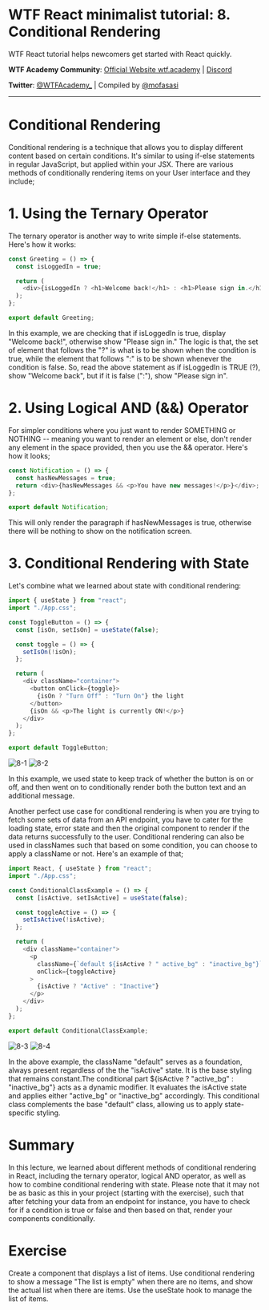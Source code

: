# WTF React minimalist tutorial: 8. Conditional Rendering

WTF React tutorial helps newcomers get started with React quickly.

**WTF Academy Community**: [Official Website wtf.academy](https://wtf.academy) | [Discord](https://discord.gg/5akcruXrsk)

**Twitter**: [@WTFAcademy\_](https://twitter.com/WTFAcademy_) | Compiled by [@mofasasi](https://twitter.com/mofasasi)

---

# Conditional Rendering

Conditional rendering is a technique that allows you to display different content based on certain conditions. It's similar to using if-else statements in regular JavaScript, but applied within your JSX. There are various methods of conditionally rendering items on your User interface and they include;

# 1. Using the Ternary Operator

The ternary operator is another way to write simple if-else statements. Here's how it works:

```javascript
const Greeting = () => {
  const isLoggedIn = true;

  return (
    <div>{isLoggedIn ? <h1>Welcome back!</h1> : <h1>Please sign in.</h1>}</div>
  );
};

export default Greeting;
```

In this example, we are checking that if isLoggedIn is true, display "Welcome back!", otherwise show "Please sign in."
The logic is that, the set of element that follows the "?" is what is to be shown when the condition is true, while the element that follows ":" is to be shown whenever the condition is false. So, read the above statement as if isLoggedIn is TRUE (?), show "Welcome back", but if it is false (":"), show "Please sign in".

# 2. Using Logical AND (&&) Operator

For simpler conditions where you just want to render SOMETHING or NOTHING -- meaning you want to render an element or else, don't render any element in the space provided, then you use the && operator. Here's how it looks;

```javascript
const Notification = () => {
  const hasNewMessages = true;
  return <div>{hasNewMessages && <p>You have new messages!</p>}</div>;
};

export default Notification;
```

This will only render the paragraph if hasNewMessages is true, otherwise there will be nothing to show on the notification screen.

# 3. Conditional Rendering with State

Let's combine what we learned about state with conditional rendering:

```javascript
import { useState } from "react";
import "./App.css";

const ToggleButton = () => {
  const [isOn, setIsOn] = useState(false);

  const toggle = () => {
    setIsOn(!isOn);
  };

  return (
    <div className="container">
      <button onClick={toggle}>
        {isOn ? "Turn Off" : "Turn On"} the light
      </button>
      {isOn && <p>The light is currently ON!</p>}
    </div>
  );
};

export default ToggleButton;
```

![8-1](./img/8-1.png) ![8-2](./img/8-2.png)

In this example, we used state to keep track of whether the button is on or off, and then went on to conditionally render both the button text and an additional message.

Another perfect use case for conditional rendering is when you are trying to fetch some sets of data from an API endpoint, you have to cater for the loading state, error state and then the original component to render if the data returns successfully to the user. Conditional rendering can also be used in classNames such that based on some condition, you can choose to apply a className or not. Here's an example of that;

```javascript
import React, { useState } from "react";
import "./App.css";

const ConditionalClassExample = () => {
  const [isActive, setIsActive] = useState(false);

  const toggleActive = () => {
    setIsActive(!isActive);
  };

  return (
    <div className="container">
      <p
        className={`default ${isActive ? " active_bg" : "inactive_bg"}`}
        onClick={toggleActive}
      >
        {isActive ? "Active" : "Inactive"}
      </p>
    </div>
  );
};

export default ConditionalClassExample;
```

![8-3](./img/8-3.png) ![8-4](./img/8-4.png)

In the above example, the className "default" serves as a foundation, always present regardless of the the "isActive" state. It is the base styling that remains constant.The conditional part ${isActive ? "active_bg" : "inactive_bg"} acts as a dynamic modifier. It evaluates the isActive state and applies either "active_bg" or "inactive_bg" accordingly. This conditional class complements the base "default" class, allowing us to apply state-specific styling.

# Summary

In this lecture, we learned about different methods of conditional rendering in React, including the ternary operator, logical AND operator, as well as how to combine conditional rendering with state.
Please note that it may not be as basic as this in your project (starting with the exercise), such that after fetching your data from an endpoint for instance, you have to check for if a condition is true or false and then based on that, render your components conditionally.

# Exercise

Create a component that displays a list of items. Use conditional rendering to show a message "The list is empty" when there are no items, and show the actual list when there are items. Use the useState hook to manage the list of items.
